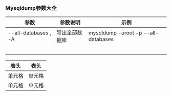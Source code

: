 ### Mysqldump参数大全

|参数|参数说明|示例|
|--|--|--|
| --all-databases  , -A | 导出全部数据库 | mysqldump -uroot -p --all-databases |
|  |  |  |
|  |  |  |
|  |  |  |
|  |  |  |
|  |  |  |

|  表头   | 表头  |
|  ----  | ----  |
| 单元格  | 单元格 |
| 单元格  | 单元格 |
